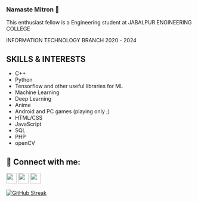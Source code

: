 ### Namaste Mitron 👋
This enthusiast fellow is a Engineering student at JABALPUR ENGINEERING COLLEGE

INFORMATION TECHNOLOGY BRANCH  2020 - 2024

## SKILLS & INTERESTS
- C++
- Python
- Tensorflow and other useful libraries for ML
- Machine Learning
- Deep Learning
- Anime
- Android and PC games (playing only ;)
- HTML/CSS
- JavaScript
- SQL
- PHP
- openCV


<h2 align="left">👥 Connect with me:</h2>
<p align="left">
<a href="https://instagram.com/samtvik" target="_blank"><img height="28" src = "https://img.shields.io/badge/-Instagram-e95950?style=for-the-badge&logo=Instagram&logoColor=white"></a>
<a href="https://www.linkedin.com/in/sa7vik" target="_blank"> <img height="28" src = "https://img.shields.io/badge/-LinkedIn-0e76a8?style=for-the-badge&logo=Linkedin&logoColor=white"></a>
<a href="https://twitter.com/SA7V1K" target="_blank"><img height="28" src = "https://img.shields.io/badge/-Twitter-00acee?style=for-the-badge&logo=Twitter&logoColor=white"></a>
</p>


[![GitHub Streak](http://github-readme-streak-stats.herokuapp.com?user=SA7VIK&theme=dark)](https://git.io/streak-stats)
